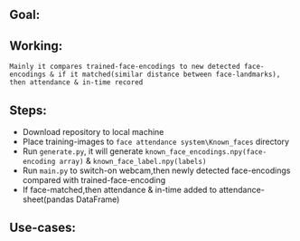## Goal:


## Working:
``Mainly it compares trained-face-encodings to new detected face-encodings & if it matched(similar distance between face-landmarks), then attendance & in-time recored`` 

## Steps:
* Download repository to local machine 
* Place training-images to ``face attendance system\Known_faces`` directory
* Run ``generate.py``, it will generate ``known_face_encodings.npy(face-encoding array)`` & ``known_face_label.npy(labels)``
* Run ``main.py`` to switch-on webcam,then newly detected face-encodings compared with trained-face-encoding 
* If face-matched,then attendance & in-time added to attendance-sheet(pandas DataFrame) 

## Use-cases:
